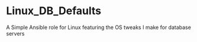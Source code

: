 # Linux_DB_Defaults
A Simple Ansible role for Linux featuring the OS tweaks I make for database servers
